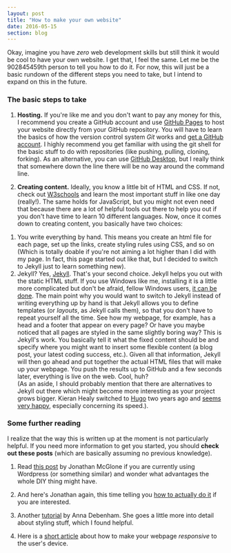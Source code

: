 ```yaml
---
layout: post
title: "How to make your own website"
date: 2016-05-15
section: blog
---
```


Okay, imagine you have *zero* web development skills but still think it would be cool to have your own website. I get that, I feel the same. Let me be the 902845459th person to tell you how to do it. For now, this will just be a basic rundown of the different steps you need to take, but I intend to expand on this in the future.

### The basic steps to take

1. **Hosting.** If you're like me and you don't want to pay any money for this, I recommend you create a GitHub account and use [GitHub Pages](https://pages.github.com/) to host your website directly from your GitHub repository. You will have to learn the basics of how the version control system *Git* works and [get a GitHub account](https://github.com/join). I highly recommend you get familiar with using the git shell for the basic stuff to do with repositories (like pushing, pulling, cloning, forking). As an alternative, you can use [GitHub Desktop](https://desktop.github.com/), but I really think that somewhere down the line there will be no way around the command line.

2. **Creating content.** Ideally, you know a little bit of HTML and CSS. If not, check out [W3schools](http://www.w3schools.com/) and learn the most important stuff in like one day (really!). The same holds for JavaScript, but you might not even need that because there are a lot of helpful tools out there to help you out if you don't have time to learn 10 different languages. Now, once it comes down to creating content, you basically have two choices: <br />
1) You write everything by hand. This means you create an html file for each page, set up the links, create styling rules using CSS, and so on (Which is totally doable if you're not aiming a lot higher than I did with my page. In fact, this page started out like that, but I decided to switch to Jekyll just to learn something new). <br />
2) Jekyll? Yes, [Jekyll](https://jekyllrb.com/). That's your second choice. Jekyll helps you out with the static HTML stuff. If you use Windows like me, installing it is a little more complicated but don't be afraid, fellow Windows users, [it can be done](http://jekyll-windows.juthilo.com/). The main point why you would want to switch to Jekyll instead of writing everything up by hand is that Jekyll allows you to define templates (or *layouts*, as Jekyll calls them), so that you don't have to repeat yourself all the time. See how my webpage, for example, has a head and a footer that appear on every page? Or have you maybe noticed that all pages are styled in the same slightly boring way? This is Jekyll's work. You basically tell it what the fixed content should be and specify where you might want to insert some flexible content (a blog post, your latest coding success, etc.). Given all that information, Jekyll will then go ahead and put together the actual HTML files that will make up your webpage. You push the results up to GitHub and a few seconds later, everything is live on the web. Cool, huh? <br />
(As an aside, I should probably mention that there are alternatives to Jekyll out there which might become more interesting as your project grows bigger. Kieran Healy switched to [Hugo](http://gohugo.io/) two years ago and [seems very happy](https://kieranhealy.org/blog/archives/2014/02/24/powered-by-hugo/), especially concerning its speed.). 

### Some further reading

I realize that the way this is written up at the moment is not particularly helpful. If you need more information to get you started, you should **check out these posts** (which are basically assuming no previous knowledge). 

1. Read [this post](http://jmcglone.com/notes/2014/05/03/using-github-to-create-and-host-a-personal-website) by Jonathan McGlone if you are currently using Wordpress (or something similar) and wonder what advantages the whole DIY thing might have. 

2. And here's Jonathan again, this time telling you [how to actually do it](http://jmcglone.com/guides/github-pages/) if you are interested. 

3. Another [tutorial](https://24ways.org/2013/get-started-with-github-pages/) by Anna Debenham. She goes a little more into detail about styling stuff, which I found helpful. 

4. Here is a [short article](http://alistapart.com/article/responsive-web-design) about how to make your webpage *responsive* to the user's device.  
